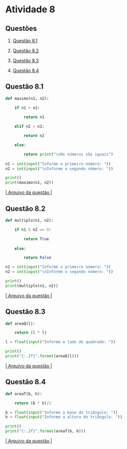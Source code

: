# Atividade 8 
## Questões
1. [Questão 8.1](#questão-81)

2. [Questão 8.2](#questão-82)

3. [Questão 8.3](#questão-83)

4. [Questão 8.4](#questão-84)

## Questão 8.1
```python
def maximo(n1, n2):

    if n1 > n2:

        return n1
    
    elif n2 > n1:

        return n2

    else:

        return print("\nOs números são iguais")
    
n1 = int(input("Informe o primeiro número: "))
n2 = int(input("\nInforme o segundo número: "))

print()
print(maximo(n1, n2))
```
[| Arquivo da questão |](q8_1.py)
## Questão 8.2
```python
def multiplo(n1, n2):

    if n1 % n2 == 0:

        return True
    
    else:

        return False

n1 = int(input("Informe o primeiro número: "))
n2 = int(input("\nInforme o segundo número: "))

print()
print(multiplo(n1, n2))
```
[| Arquivo da questão |](q8_2.py)
## Questão 8.3
```python
def areaQ(l):

    return (l * l)

l = float(input("Informe o lado do quadrado: "))

print()
print("{:.2f}".format(areaQ(l)))
```
[| Arquivo da questão |](q8_3.py)
## Questão 8.4
```python
def areaT(b, h):

    return (b * h)/2

b = float(input("Informe a base do triângulo: "))
h = float(input("Informe a altura do triângulo: "))

print()
print("{:.2f}".format(areaT(b, h)))
```
[| Arquivo da questão |](q8_4.py)
